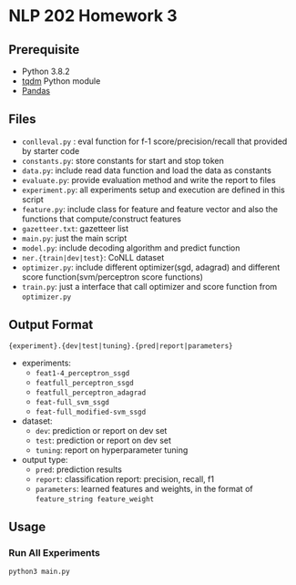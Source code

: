 # NLP 202 Homework 3

## Prerequisite

-   Python 3.8.2
-   [tqdm](https://tqdm.github.io/) Python module
-   [Pandas](https://pandas.pydata.org/docs/index.html)

## Files

-   `conlleval.py` : eval function for f-1 score/precision/recall that provided by starter code
-   `constants.py`: store constants for start and stop token
-   `data.py`: include read data function and load the data as constants
-   `evaluate.py`: provide evaluation method and write the report to files
-   `experiment.py`: all experiments setup and execution are defined in this script
-   `feature.py`: include class for feature and feature vector and also the functions that compute/construct features
-   `gazetteer.txt`: gazetteer list
-   `main.py`: just the main script
-   `model.py`: include decoding algorithm and predict function
-   `ner.{train|dev|test}`: CoNLL dataset
-   `optimizer.py`: include different optimizer(sgd, adagrad) and different score function(svm/perceptron score functions)
-   `train.py`: just a interface that call optimizer and score function from `optimizer.py`

## Output Format

```
{experiment}.{dev|test|tuning}.{pred|report|parameters}
```

-   experiments:
    -   `feat1-4_perceptron_ssgd`
    -   `featfull_perceptron_ssgd`
    -   `featfull_perceptron_adagrad`
    -   `feat-full_svm_ssgd`
    -   `feat-full_modified-svm_ssgd`
-   dataset:
    -   `dev`: prediction or report on dev set
    -   `test`: prediction or report on dev set
    -   `tuning`: report on hyperparameter tuning
-   output type:
    -   `pred`: prediction results
    -   `report`: classification report: precision, recall, f1
    -   `parameters`: learned features and weights, in the format of `feature_string feature_weight`

## Usage

### Run All Experiments

```bash
python3 main.py
```
